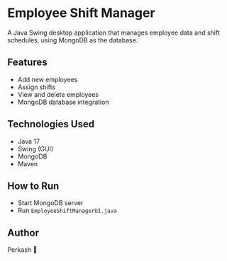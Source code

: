 # Employee Shift Manager

A Java Swing desktop application that manages employee data and shift schedules, using MongoDB as the database.

## Features
- Add new employees
- Assign shifts
- View and delete employees
- MongoDB database integration

## Technologies Used
- Java 17
- Swing (GUI)
- MongoDB
- Maven

## How to Run
- Start MongoDB server
- Run `EmployeeShiftManagerUI.java`

## Author
Perkash 🙌
